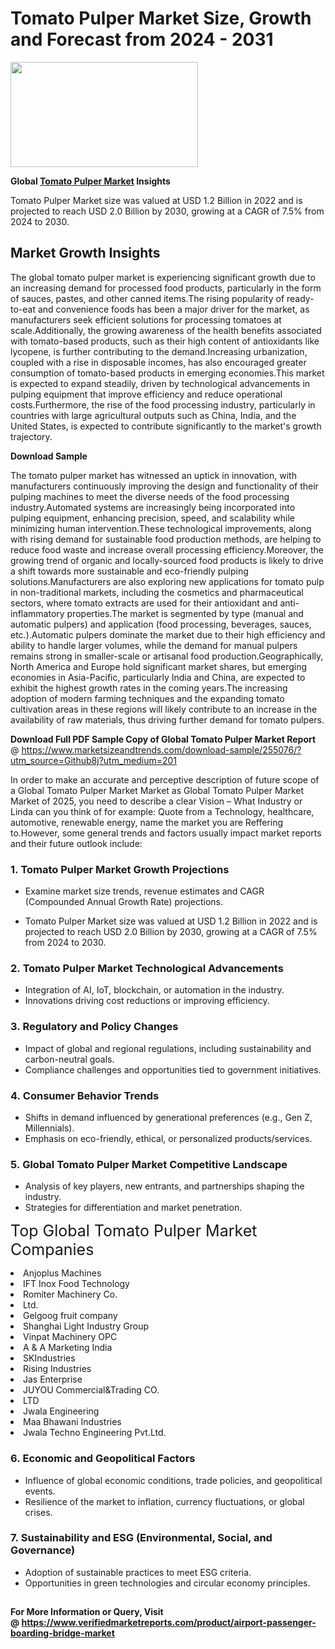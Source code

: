 <H1>Tomato Pulper Market Size, Growth and Forecast from 2024 - 2031</H1><img class="aligncenter size-medium wp-image-584254" src="https://thirdeyenews.in/wp-content/uploads/2024/09/Global-Market-Research-300x168.jpeg" alt="" width="300" height="168" /><p><strong>Global&nbsp;<a href="https://www.marketsizeandtrends.com/download-sample/255076/?utm_source=Github8j?utm_medium=201">Tomato Pulper Market</a> Insights</strong></p><p>Tomato Pulper Market size was valued at USD 1.2 Billion in 2022 and is projected to reach USD 2.0 Billion by 2030, growing at a CAGR of 7.5% from 2024 to 2030.</p><p><h2>Market Growth Insights</h2> <p>The global tomato pulper market is experiencing significant growth due to an increasing demand for processed food products, particularly in the form of sauces, pastes, and other canned items.The rising popularity of ready-to-eat and convenience foods has been a major driver for the market, as manufacturers seek efficient solutions for processing tomatoes at scale.Additionally, the growing awareness of the health benefits associated with tomato-based products, such as their high content of antioxidants like lycopene, is further contributing to the demand.Increasing urbanization, coupled with a rise in disposable incomes, has also encouraged greater consumption of tomato-based products in emerging economies.This market is expected to expand steadily, driven by technological advancements in pulping equipment that improve efficiency and reduce operational costs.Furthermore, the rise of the food processing industry, particularly in countries with large agricultural outputs such as China, India, and the United States, is expected to contribute significantly to the market's growth trajectory.</p> <p><strong>Download Sample</strong></p> <p>The tomato pulper market has witnessed an uptick in innovation, with manufacturers continuously improving the design and functionality of their pulping machines to meet the diverse needs of the food processing industry.Automated systems are increasingly being incorporated into pulping equipment, enhancing precision, speed, and scalability while minimizing human intervention.These technological improvements, along with rising demand for sustainable food production methods, are helping to reduce food waste and increase overall processing efficiency.Moreover, the growing trend of organic and locally-sourced food products is likely to drive a shift towards more sustainable and eco-friendly pulping solutions.Manufacturers are also exploring new applications for tomato pulp in non-traditional markets, including the cosmetics and pharmaceutical sectors, where tomato extracts are used for their antioxidant and anti-inflammatory properties.The market is segmented by type (manual and automatic pulpers) and application (food processing, beverages, sauces, etc.).Automatic pulpers dominate the market due to their high efficiency and ability to handle larger volumes, while the demand for manual pulpers remains strong in smaller-scale or artisanal food production.Geographically, North America and Europe hold significant market shares, but emerging economies in Asia-Pacific, particularly India and China, are expected to exhibit the highest growth rates in the coming years.The increasing adoption of modern farming techniques and the expanding tomato cultivation areas in these regions will likely contribute to an increase in the availability of raw materials, thus driving further demand for tomato pulpers.<p><span class=""><strong>Download Full PDF Sample Copy of Global Tomato Pulper Market Report</strong> @ <a href="https://www.marketsizeandtrends.com/download-sample/255076/?utm_source=Github8j?utm_medium=201" target="_blank">https://www.marketsizeandtrends.com/download-sample/255076/?utm_source=Github8j?utm_medium=201</a></span></p><p>In order to make an accurate and perceptive description of future scope of a Global&nbsp;Tomato Pulper Market Market as Global&nbsp;Tomato Pulper Market Market of 2025, you need to describe a clear Vision &ndash; What Industry or Linda can you think of for example: Quote from a Technology, healthcare, automotive, renewable energy, name the market you are Reffering to.However, some general trends and factors usually impact market reports and their future outlook include:</p><h3>1.&nbsp;<strong>Tomato Pulper Market Growth Projections</strong></h3><ul><li>Examine market size trends, revenue estimates and CAGR (Compounded Annual Growth Rate) projections.</li><li><p>Tomato Pulper Market size was valued at USD 1.2 Billion in 2022 and is projected to reach USD 2.0 Billion by 2030, growing at a CAGR of 7.5% from 2024 to 2030.</p></li></ul><h3>2.&nbsp;<strong>Tomato Pulper Market Technological Advancements</strong></h3><ul><li>Integration of AI, IoT, blockchain, or automation in the industry.</li><li>Innovations driving cost reductions or improving efficiency.</li></ul><h3>3.&nbsp;<strong>Regulatory and Policy Changes</strong></h3><ul><li>Impact of global and regional regulations, including sustainability and carbon-neutral goals.</li><li>Compliance challenges and opportunities tied to government initiatives.</li></ul><h3>4.&nbsp;<strong>Consumer Behavior Trends</strong></h3><ul><li>Shifts in demand influenced by generational preferences (e.g., Gen Z, Millennials).</li><li>Emphasis on eco-friendly, ethical, or personalized products/services.</li></ul><h3>5.&nbsp;<strong>Global Tomato Pulper Market Competitive Landscape</strong></h3><ul><li>Analysis of key players, new entrants, and partnerships shaping the industry.</li><li>Strategies for differentiation and market penetration.</li></ul><p data-pm-slice="1 1 []"><span style="color: inherit; font-family: inherit; font-size: 25px;">Top Global Tomato Pulper Market Companies</span></p><div class="" data-test-id=""><p><li>Anjoplus Machines</li><li> IFT Inox Food Technology</li><li> Romiter Machinery Co.</li><li> Ltd.</li><li> Gelgoog fruit company</li><li> Shanghai Light Industry Group</li><li> Vinpat Machinery OPC</li><li> A & A Marketing India</li><li> SKIndustries</li><li> Rising Industries</li><li> Jas Enterprise</li><li> JUYOU Commercial&Trading CO.</li><li>LTD</li><li> Jwala Engineering</li><li> Maa Bhawani Industries</li><li> Jwala Techno Engineering Pvt.Ltd.</li></p></div><h3>6.&nbsp;<strong>Economic and Geopolitical Factors</strong></h3><ul><li>Influence of global economic conditions, trade policies, and geopolitical events.</li><li>Resilience of the market to inflation, currency fluctuations, or global crises.</li></ul><h3>7.&nbsp;<strong>Sustainability and ESG (Environmental, Social, and Governance)</strong></h3><ul><li>Adoption of sustainable practices to meet ESG criteria.</li><li>Opportunities in green technologies and circular economy principles.</li></ul><h2><strong style="font-size: 14px;">For More Information or Query, Visit @&nbsp;</strong><a style="background-color: #ffffff; font-size: 14px;" href="https://www.marketsizeandtrends.com/report/tomato-pulper-market/" target="_blank">https://www.verifiedmarketreports.com/product/airport-passenger-boarding-bridge-market</a></h2>